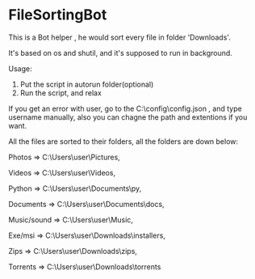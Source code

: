 # FileSortingBot
This is a Bot helper , he would sort every file in folder 'Downloads'.

It's based on os and shutil, and it's supposed to run in background.

Usage:
1. Put the script in autorun folder(optional)
2. Run the script, and relax

If you get an error with user, go to the C:\config\config.json , and type username manually, also you can chagne the path and extentions if you want.

All the files are sorted to their folders, all the folders are down below:

Photos => C:\Users\user\Pictures,

Videos => C:\Users\user\Videos,

Python => C:\Users\user\Documents\py,

Documents => C:\Users\user\Documents\docs,

Music/sound => C:\Users\user\Music,

Exe/msi => C:\Users\user\Downloads\installers,

Zips => C:\Users\user\Downloads\zips,

Torrents => C:\Users\user\Downloads\torrents
